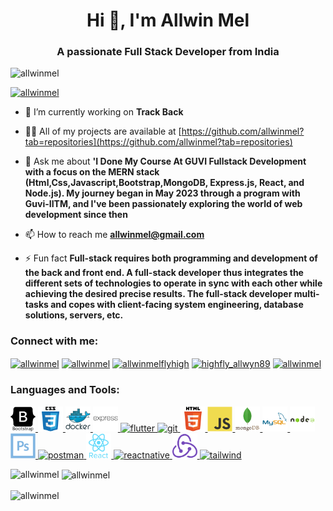 <h1 align="center">Hi 👋, I'm Allwin Mel</h1>
<h3 align="center">A passionate Full Stack Developer from India</h3>

<p align="left"> <img src="https://komarev.com/ghpvc/?username=allwinmel&label=Profile%20views&color=0e75b6&style=flat" alt="allwinmel" /> </p>

<p align="left"> <a href="https://twitter.com/AllwinmelAn" target="blank"><img src="https://img.shields.io/twitter/follow/allwinmel?logo=twitter&style=for-the-badge" alt="allwinmel" /></a> </p>

- 🔭 I’m currently working on **Track Back**

- 👨‍💻 All of my projects are available at [https://github.com/allwinmel?tab=repositories](https://github.com/allwinmel?tab=repositories)

- 💬 Ask me about **'I Done My Course At GUVI Fullstack Development with a focus on the MERN stack (Html,Css,Javascript,Bootstrap,MongoDB, Express.js, React, and Node.js). My journey began in May 2023 through a program with Guvi-IITM, and I've been passionately exploring the world of web development since then**

- 📫 How to reach me **allwinmel@gmail.com**

- ⚡ Fun fact **Full-stack requires both programming and development of the back and front end. A full-stack developer thus integrates the different sets of technologies to operate in sync with each other while achieving the desired precise results. The full-stack developer multi-tasks and copes with client-facing system engineering, database solutions, servers, etc.**

<h3 align="left">Connect with me:</h3>
<p align="left">
<a href="https://twitter.com/allwinmelan" target="blank"><img align="center" src="https://raw.githubusercontent.com/rahuldkjain/github-profile-readme-generator/master/src/images/icons/Social/twitter.svg" alt="allwinmel" height="30" width="40" /></a>
<a href="https://in.linkedin.com/in/allwin-mel-25907a127" target="blank"><img align="center" src="https://raw.githubusercontent.com/rahuldkjain/github-profile-readme-generator/master/src/images/icons/Social/linked-in-alt.svg" alt="allwinmel" height="30" width="40" /></a>
<a href="https://fb.com/allwinmelflyhigh" target="blank"><img align="center" src="https://raw.githubusercontent.com/rahuldkjain/github-profile-readme-generator/master/src/images/icons/Social/facebook.svg" alt="allwinmelflyhigh" height="30" width="40" /></a>
<a href="https://instagram.com/highflyer_allwyn89" target="blank"><img align="center" src="https://raw.githubusercontent.com/rahuldkjain/github-profile-readme-generator/master/src/images/icons/Social/instagram.svg" alt="highfly_allwyn89" height="30" width="40" /></a>
<a href="https://651ffa3ead961621802f2c3e--allwin-portfolio.netlify.app"><img align="center" src="https://cdn.iconscout.com/icon/free/png-256/free-online-portfolio-9-1133508.png?f=webp" alt="allwinmel" ight="30" width="40" /></a>
</p>

<h3 align="left">Languages and Tools:</h3>
<p align="left"> <a href="https://getbootstrap.com" target="_blank" rel="noreferrer"> <img src="https://raw.githubusercontent.com/devicons/devicon/master/icons/bootstrap/bootstrap-plain-wordmark.svg" alt="bootstrap" width="40" height="40"/> </a> <a href="https://www.w3schools.com/css/" target="_blank" rel="noreferrer"> <img src="https://raw.githubusercontent.com/devicons/devicon/master/icons/css3/css3-original-wordmark.svg" alt="css3" width="40" height="40"/> </a> <a href="https://www.docker.com/" target="_blank" rel="noreferrer"> <img src="https://raw.githubusercontent.com/devicons/devicon/master/icons/docker/docker-original-wordmark.svg" alt="docker" width="40" height="40"/> </a> <a href="https://expressjs.com" target="_blank" rel="noreferrer"> <img src="https://raw.githubusercontent.com/devicons/devicon/master/icons/express/express-original-wordmark.svg" alt="express" width="40" height="40"/> </a> <a href="https://flutter.dev" target="_blank" rel="noreferrer"> <img src="https://www.vectorlogo.zone/logos/flutterio/flutterio-icon.svg" alt="flutter" width="40" height="40"/> </a> <a href="https://git-scm.com/" target="_blank" rel="noreferrer"> <img src="https://www.vectorlogo.zone/logos/git-scm/git-scm-icon.svg" alt="git" width="40" height="40"/> </a> <a href="https://www.w3.org/html/" target="_blank" rel="noreferrer"> <img src="https://raw.githubusercontent.com/devicons/devicon/master/icons/html5/html5-original-wordmark.svg" alt="html5" width="40" height="40"/> </a> <a href="https://developer.mozilla.org/en-US/docs/Web/JavaScript" target="_blank" rel="noreferrer"> <img src="https://raw.githubusercontent.com/devicons/devicon/master/icons/javascript/javascript-original.svg" alt="javascript" width="40" height="40"/> </a> <a href="https://www.mongodb.com/" target="_blank" rel="noreferrer"> <img src="https://raw.githubusercontent.com/devicons/devicon/master/icons/mongodb/mongodb-original-wordmark.svg" alt="mongodb" width="40" height="40"/> </a> <a href="https://www.mysql.com/" target="_blank" rel="noreferrer"> <img src="https://raw.githubusercontent.com/devicons/devicon/master/icons/mysql/mysql-original-wordmark.svg" alt="mysql" width="40" height="40"/> </a> <a href="https://nodejs.org" target="_blank" rel="noreferrer"> <img src="https://raw.githubusercontent.com/devicons/devicon/master/icons/nodejs/nodejs-original-wordmark.svg" alt="nodejs" width="40" height="40"/> </a> <a href="https://www.photoshop.com/en" target="_blank" rel="noreferrer"> <img src="https://raw.githubusercontent.com/devicons/devicon/master/icons/photoshop/photoshop-line.svg" alt="photoshop" width="40" height="40"/> </a> <a href="https://postman.com" target="_blank" rel="noreferrer"> <img src="https://www.vectorlogo.zone/logos/getpostman/getpostman-icon.svg" alt="postman" width="40" height="40"/> </a> <a href="https://reactjs.org/" target="_blank" rel="noreferrer"> <img src="https://raw.githubusercontent.com/devicons/devicon/master/icons/react/react-original-wordmark.svg" alt="react" width="40" height="40"/> </a> <a href="https://reactnative.dev/" target="_blank" rel="noreferrer"> <img src="https://reactnative.dev/img/header_logo.svg" alt="reactnative" width="40" height="40"/> </a> <a href="https://redux.js.org" target="_blank" rel="noreferrer"> <img src="https://raw.githubusercontent.com/devicons/devicon/master/icons/redux/redux-original.svg" alt="redux" width="40" height="40"/> </a> <a href="https://tailwindcss.com/" target="_blank" rel="noreferrer"> <img src="https://www.vectorlogo.zone/logos/tailwindcss/tailwindcss-icon.svg" alt="tailwind" width="40" height="40"/> </a> </p>

<p><img align="left" src="https://github-readme-stats.vercel.app/api/top-langs?username=allwinmel&show_icons=true&locale=en&layout=compact" alt="allwinmel" /></p>

<p>&nbsp;<img align="center" src="https://github-readme-stats.vercel.app/api?username=allwinmel&show_icons=true&locale=en" alt="allwinmel" /></p>

<p><img align="center" src="https://github-readme-streak-stats.herokuapp.com/?user=allwinmel&" alt="allwinmel" /></p>
